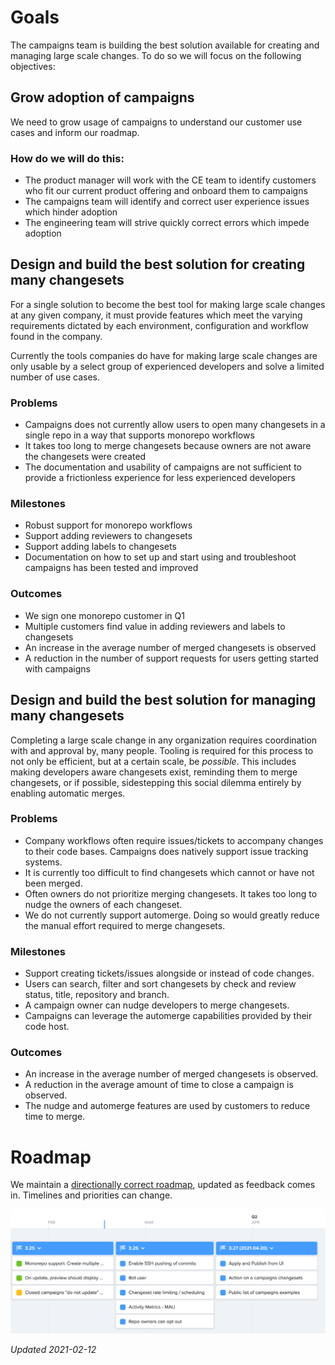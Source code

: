 # Goals

The campaigns team is building the best solution available for creating and managing large scale changes. To do so we will focus on the following objectives:

## Grow adoption of campaigns

We need to grow usage of campaigns to understand our customer use cases and inform our roadmap.

### How do we will do this:
* The product manager will work with the CE team to identify customers who fit our current product offering and onboard them to campaigns
* The campaigns team will identify and correct user experience issues which hinder adoption
* The engineering team will strive quickly correct errors which impede adoption


## Design and build the best solution for creating many changesets
For a single solution to become the best tool for making large scale changes at any given company,  it must provide features which meet the varying requirements dictated by each environment, configuration and workflow found in the company.

Currently the tools companies do have for making large scale changes are only usable by a select group of experienced developers and solve a limited number of use cases.

### Problems
* Campaigns does not currently allow users to open many changesets in a single repo in a way that supports monorepo workflows
* It takes too long to merge changesets because owners are not aware the  changesets were created
* The documentation and usability of campaigns are not sufficient to provide a frictionless experience for less experienced developers

### Milestones
* Robust support for monorepo workflows
* Support adding reviewers to changesets
* Support adding labels to changesets
* Documentation on how to set up and start using and troubleshoot campaigns has been tested and improved

### Outcomes
* We sign one monorepo customer in Q1
* Multiple customers find value in adding reviewers and labels to changesets
* An increase in the average number of merged changesets is observed
* A reduction in the number of support requests for users getting started with campaigns

## Design and build the best solution for managing many changesets

Completing a large scale change in any organization requires coordination with and approval by, many people. Tooling is required for this process to not only be efficient, but at a certain scale, be _possible_. This includes making developers aware changesets exist, reminding them to merge changesets, or if possible, sidestepping this social dilemma entirely by enabling automatic merges.

### Problems

* Company workflows often require issues/tickets to accompany changes to their code bases. Campaigns does natively support issue tracking systems.
* It is currently too difficult to find changesets which cannot or have not been merged.
* Often owners do not prioritize merging changesets. It takes too long to nudge the owners of each changeset.
* We do not currently support automerge. Doing so would greatly reduce the manual effort required to merge changesets.

### Milestones

* Support creating tickets/issues alongside or instead of code changes.
* Users can search, filter and sort changesets by check and review status, title, repository and branch.
* A campaign owner can nudge developers to merge changesets.
* Campaigns can leverage the automerge capabilities provided by their code host.

### Outcomes

* An increase in the average number of merged changesets is observed.
* A reduction in the average amount of time to close a campaign is observed.
* The nudge and automerge features are used by customers to reduce time to merge.

# Roadmap

We maintain a [directionally correct roadmap](https://sourcegraph.productboard.com/roadmap/2400849-campaings-objectives-public), updated as feedback comes in. Timelines and priorities can change.

<img src="./roadmap-updated-2021-02-12.png" alt="Campaigns short term roadmap updated 2021-02-12" />

*Updated 2021-02-12*
